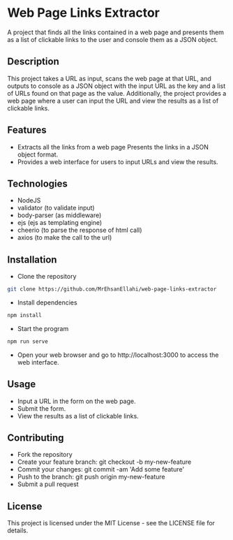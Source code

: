 # Web Page Links Extractor

A project that finds all the links contained in a web page and presents them as a list of clickable links to the user and console them as a JSON object.

## Description

This project takes a URL as input, scans the web page at that URL, and outputs to console as a JSON object with the input URL as the key and a list of URLs found on that page as the value. Additionally, the project provides a web page where a user can input the URL and view the results as a list of clickable links.

## Features
- Extracts all the links from a web page Presents the links in a JSON object format.
- Provides a web interface for users to input URLs and view the results.

## Technologies
- NodeJS
- validator (to validate input)
- body-parser (as middleware)
- ejs (ejs as templating engine)
- cheerio (to parse the response of html call)
- axios (to make the call to the url)

## Installation

- Clone the repository
```bash
git clone https://github.com/MrEhsanEllahi/web-page-links-extractor
```
- Install dependencies
```bash
npm install
```
- Start the program
```bash
npm run serve
```
- Open your web browser and go to http://localhost:3000 to access the web interface.

## Usage
- Input a URL in the form on the web page.
- Submit the form.
- View the results as a list of clickable links.

## Contributing
- Fork the repository
- Create your feature branch: git checkout -b my-new-feature
- Commit your changes: git commit -am 'Add some feature'
- Push to the branch: git push origin my-new-feature
- Submit a pull request

## License
This project is licensed under the MIT License - see the LICENSE file for details.